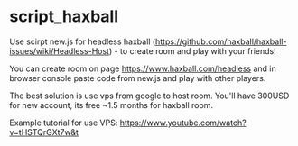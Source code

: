 # script_haxball
Use scirpt new.js for headless haxball (https://github.com/haxball/haxball-issues/wiki/Headless-Host) - to create room and play with your friends! 

You can create room on page https://www.haxball.com/headless and in browser console paste code from new.js and play with other players.

The best solution is use vps from google to host room. You'll have 300USD for new account, its free ~1.5 months for haxball room.

Example tutorial for use VPS: https://www.youtube.com/watch?v=tHSTQrGXt7w&t
